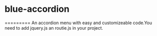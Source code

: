 # blue-accordion
=========
An accordion menu with easy and customizeable code.You need to add jquery.js an routie.js in your project.
